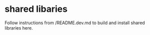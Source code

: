 # shared libaries

Follow instructions from /README.dev.md to build and install shared libraries here.
